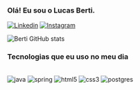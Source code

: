 ### Olá! Eu sou o Lucas Berti.

[![Linkedin](https://img.shields.io/badge/LinkedIn-0077B5?style=for-the-badge&logo=linkedin&logoColor=white)](https://linkedin.com/in/lucas-berti-36032821a/)
[![Instagram](https://img.shields.io/badge/Instagram-E4405F?style=for-the-badge&logo=instagram&logoColor=white)](https://www.instagram.com/berti.lukas/)

![Berti GitHub stats](https://github-readme-stats.vercel.app/api?username=BertiLucas&show_icons=true&theme=radical)

### Tecnologias que eu uso no meu dia 

<div style="display: inline_block"><br/>
    <img aling ="center" alt ="java" src="https://img.shields.io/badge/Java-ED8B00?style=for-the-badge&logo=openjdk&logoColor=white">
    <img aling ="center" alt ="spring" src="https://img.shields.io/badge/Spring-6DB33F?style=for-the-badge&logo=spring&logoColor=white">
    <img aling ="center" alt ="html5" src="https://img.shields.io/badge/HTML5-E34F26?style=for-the-badge&logo=html5&logoColor=white">
    <img aling ="center" alt ="css3" src="https://img.shields.io/badge/CSS3-1572B6?style=for-the-badge&logocss3&logoColorwhite">
    <img aling ="center" alt ="postgres" src="https://img.shields.io/badge/PostgreSQL-316192?style=for-the-badge&logo=postgresql&logoColor=white">
</div>
